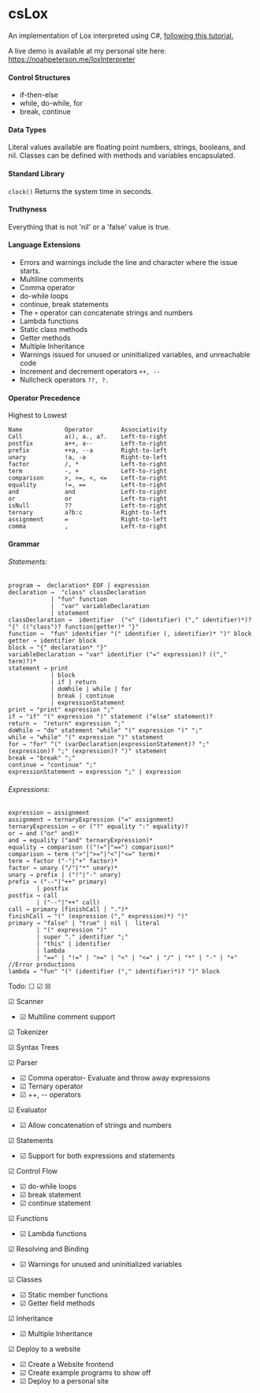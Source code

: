 # csLox
An implementation of Lox interpreted using C#, [following this tutorial.](http://www.craftinginterpreters.com)

A live demo is available at my personal site here: https://noahpeterson.me/loxInterpreter

#### Control Structures
 - if-then-else
 - while, do-while, for
 - break, continue

#### Data Types
Literal values available are floating point numbers, strings, booleans, and nil.
Classes can be defined with methods and variables encapsulated.

#### Standard Library
`clock()` Returns the system time in seconds.

#### Truthyness
Everything that is not 'nil' or a 'false' value is true.

#### Language Extensions
 - Errors and warnings include the line and character where the issue starts.
 - Multiline comments
 - Comma operator
 - do-while loops
 - continue, break statements
 - The `+` operator can concatenate strings and numbers
 - Lambda functions
 - Static class methods
 - Getter methods
 - Multiple Inheritance
 - Warnings issued for unused or uninitialized variables, and unreachable code
 - Increment and decrement operators `++, --`
 - Nullcheck operators `??, ?.`
 

#### Operator Precedence
Highest to Lowest
```
Name            Operator        Associativity
Call            a(), a., a?.    Left-to-right
postfix         a++, a--        Left-to-right
prefix          ++a, --a        Right-to-left
unary           !a, -a          Right-to-left
factor          /, *            Left-to-right
term            -, +            Left-to-right
comparison      >, >=, <, <=    Left-to-right
equality        !=, ==          Left-to-right
and             and             Left-to-right
or              or              Left-to-right
isNull          ??              Left-to-right
ternary         a?b:c           Right-to-left
assignment      =               Right-to-left
comma           ,               Left-to-right
```
#### Grammar


###### Statements:
```
program →  declaration* EOF | expression
declaration →  "class" classDeclaration 
            | "fun" function
            |  "var" variableDeclaration
            | statement
classDeclaration →  identifier  ("<" (identifier) ("," identifier)*)? "{" (("class")? function|getter)* "}"
function →  "fun" identifier "(" identifier (, identifier)* ")" block
getter → identifier block
block → "{" declaration* "}"
variableDeclaration → "var" identifier ("=" expression)? (("," term)?)*
statement → print
            | block
            | if | return
            | doWhile | while | for
            | break | continue
            | expressionStatement
print → "print" expression ";"
if → "if" "(" expression ")" statement ("else" statement)?
return →  "return" expression ";"
doWhile → "do" statement "while" "(" expression ")" ";"
while → "while" "(" expression ")" statement
for → "for" "(" (varDeclaration|expressionStatement)? ";" (expression)? ";" (expression)? ")" statement
break → "break" ";"
continue → "continue" ";"
expressionStatement → expression ";" | expression
```
###### Expressions:
```
expression → assignment
assignment → ternaryExpression ("=" assignment)
ternaryExpression → or ("?" equality ":" equality)?
or → and ("or" and)*
and → equality ("and" ternaryExpression)*
equality → comparison (("!="|"==") comparison)*
comparison → term (">"|">="|"<"|"<=" term)*
term → factor ("-"|"+" factor)*
factor → unary ("/"|"*" unary)*
unary → prefix | ("!"|"-" unary)
prefix → ("--"|"++" primary) 
		| postfix
postfix → call 
		| ("--"|"++" call)
call → primary (finishCall | ".")*
finishCall → "(" (expression ("," expression)*) ")"
primary → "false" | "true" | nil |  literal 
		| "(" expression ")" 
		| super "." identifier ";" 
		| "this" | identifier 
		| lambda 
        | "==" | "!=" | ">=" | "<" | "<=" | "/" | "*" | "-" | "+"   //Error productions
lambda → "fun" "(" (identifier ("," identifier)*)? ")" block
```

Todo: ☐ ☑ ☒

☑ Scanner
 - ☑ Multiline comment support

☑ Tokenizer

☑ Syntax Trees

☑ Parser
 - ☑ Comma operator- Evaluate and throw away expressions
 - ☑ Ternary operator
 - ☑ ++, -- operators

☑ Evaluator
 - ☑ Allow concatenation of strings and numbers

☑ Statements
 - ☑ Support for both expressions and statements

☑ Control Flow
 - ☑ do-while loops
 - ☑ break statement
 - ☑ continue statement

☑ Functions
 - ☑ Lambda functions

☑ Resolving and Binding
 - ☑ Warnings for unused and uninitialized variables

☑ Classes
 - ☑ Static member functions
 - ☑ Getter field methods

☑ Inheritance
 - ☑ Multiple Inheritance

☑ Deploy to a website
 - ☑ Create a Website frontend
 - ☑ Create example programs to show off
 - ☑ Deploy to a personal site
